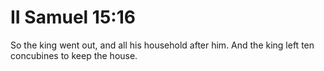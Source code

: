 # II Samuel 15:16

So the king went out, and all his household after him. And the king left ten concubines to keep the house.

